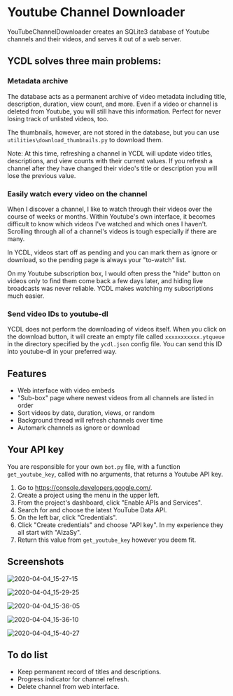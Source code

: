 Youtube Channel Downloader
==========================

YouTubeChannelDownloader creates an SQLite3 database of Youtube channels and their videos, and serves it out of a web server.

## YCDL solves three main problems:

### Metadata archive

The database acts as a permanent archive of video metadata including title, description, duration, view count, and more. Even if a video or channel is deleted from Youtube, you will still have this information. Perfect for never losing track of unlisted videos, too.

The thumbnails, however, are not stored in the database, but you can use `utilities\download_thumbnails.py` to download them.

Note: At this time, refreshing a channel in YCDL will update video titles, descriptions, and view counts with their current values. If you refresh a channel after they have changed their video's title or description you will lose the previous value.

### Easily watch every video on the channel

When I discover a channel, I like to watch through their videos over the course of weeks or months. Within Youtube's own interface, it becomes difficult to know which videos I've watched and which ones I haven't. Scrolling through all of a channel's videos is tough especially if there are many.

In YCDL, videos start off as pending and you can mark them as ignore or download, so the pending page is always your "to-watch" list.

On my Youtube subscription box, I would often press the "hide" button on videos only to find them come back a few days later, and hiding live broadcasts was never reliable. YCDL makes watching my subscriptions much easier.

### Send video IDs to youtube-dl

YCDL does not perform the downloading of videos itself. When you click on the download button, it will create an empty file called `xxxxxxxxxxx.ytqueue` in the directory specified by the `ycdl.json` config file. You can send this ID into youtube-dl in your preferred way.

## Features

- Web interface with video embeds
- "Sub-box" page where newest videos from all channels are listed in order
- Sort videos by date, duration, views, or random
- Background thread will refresh channels over time
- Automark channels as ignore or download

## Your API key

You are responsible for your own `bot.py` file, with a function `get_youtube_key`, called with no arguments, that returns a Youtube API key.

1. Go to https://console.developers.google.com/.
2. Create a project using the menu in the upper left.
3. From the project's dashboard, click "Enable APIs and Services".
4. Search for and choose the latest YouTube Data API.
5. On the left bar, click "Credentials".
6. Click "Create credentials" and choose "API key". In my experience they all start with "AIzaSy".
7. Return this value from `get_youtube_key` however you deem fit.

## Screenshots

![2020-04-04_15-27-15](https://user-images.githubusercontent.com/7299570/78462830-ca4f9900-768a-11ea-98c9-a4e622d3da62.png)

![2020-04-04_15-29-25](https://user-images.githubusercontent.com/7299570/78462831-cb80c600-768a-11ea-9ff0-517c231e0469.png)

![2020-04-04_15-36-05](https://user-images.githubusercontent.com/7299570/78462832-cb80c600-768a-11ea-9b86-529e1a22616c.png)

![2020-04-04_15-36-10](https://user-images.githubusercontent.com/7299570/78462833-cc195c80-768a-11ea-9cac-208b8c79cad9.png)

![2020-04-04_15-40-27](https://user-images.githubusercontent.com/7299570/78462834-cc195c80-768a-11ea-942b-e89a3dabe64d.png)

## To do list

- Keep permanent record of titles and descriptions.
- Progress indicator for channel refresh.
- Delete channel from web interface.
